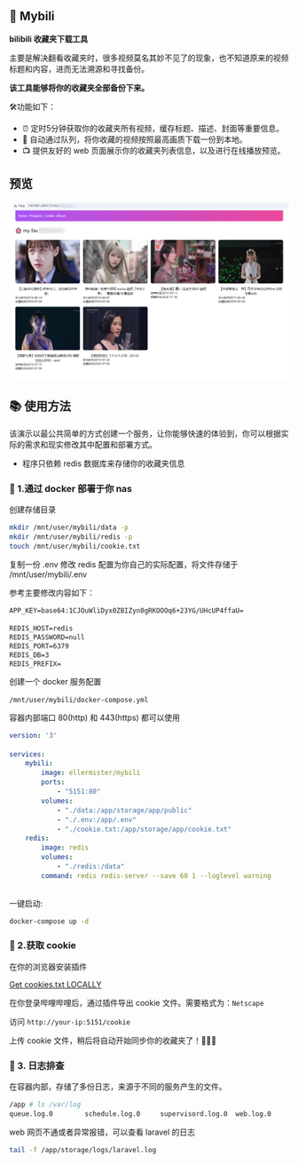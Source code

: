 ## 🎥 Mybili

**bilibili 收藏夹下载工具**

主要是解决翻看收藏夹时，很多视频莫名其妙不见了的现象，也不知道原来的视频标题和内容，进而无法溯源和寻找备份。

**该工具能够将你的收藏夹全部备份下来。**

🛠️功能如下：

- ⏰ 定时5分钟获取你的收藏夹所有视频，缓存标题、描述、封面等重要信息。
- 🚀 自动通过队列，将你收藏的视频按照最高画质下载一份到本地。
- 📺 提供友好的 web 页面展示你的收藏夹列表信息，以及进行在线播放预览。


## 预览

![preview](./preview.png)


## 📚 使用方法

该演示以最公共简单的方式创建一个服务，让你能够快速的体验到，你可以根据实际的需求和现实修改其中配置和部署方式。

- 程序只依赖 redis 数据库来存储你的收藏夹信息

### 🐳 1.通过 docker 部署于你 nas

创建存储目录
```bash
mkdir /mnt/user/mybili/data -p
mkdir /mnt/user/mybili/redis -p
touch /mnt/user/mybili/cookie.txt
```


复制一份 .env 修改 redis 配置为你自己的实际配置，将文件存储于 /mnt/user/mybili/.env

参考主要修改内容如下：
```
APP_KEY=base64:1CJOuWliDyx0ZBIZyn0gRKOOOq6+23YG/UHcUP4ffaU=

REDIS_HOST=redis
REDIS_PASSWORD=null
REDIS_PORT=6379
REDIS_DB=3
REDIS_PREFIX=
```


创建一个 docker 服务配置

 `/mnt/user/mybili/docker-compose.yml`

 容器内部端口 80(http) 和 443(https) 都可以使用

```yml
version: '3'

services: 
    mybili:
        image: ellermister/mybili
        ports:
            - "5151:80"
        volumes:
            - "./data:/app/storage/app/public"
            - "./.env:/app/.env"
            - "./cookie.txt:/app/storage/app/cookie.txt"
    redis:
        image: redis
        volumes:
            - "./redis:/data"
        command: redis redis-server --save 60 1 --loglevel warning
        
```

一键启动:
```bash
docker-compose up -d
```

### 🍪 2.获取 cookie

在你的浏览器安装插件

[Get cookies.txt LOCALLY](https://chrome.google.com/webstore/detail/cclelndahbckbenkjhflpdbgdldlbecc)

在你登录哔哩哔哩后，通过插件导出 cookie 文件。需要格式为：`Netscape`

访问 `http://your-ip:5151/cookie`

上传 cookie 文件，稍后将自动开始同步你的收藏夹了！🍡🍡🍡


### 📝 3. 日志排查

在容器内部，存储了多份日志，来源于不同的服务产生的文件。
```bash
/app # ls /var/log
queue.log.0        schedule.log.0     supervisord.log.0  web.log.0
```

web
网页不通或者异常报错，可以查看 laravel 的日志
```bash
tail -f /app/storage/logs/laravel.log
```

